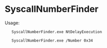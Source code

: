 # SyscallNumberFinder



Usage: 



       SyscallNumberFinder.exe NtDelayExecution

       SyscallNumberFinder.exe /Number 0x34
       
       

